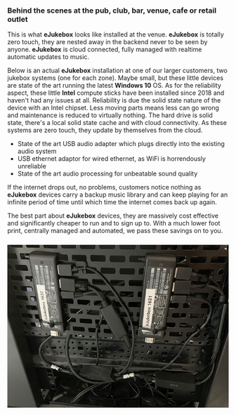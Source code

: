 ### Behind the scenes at the pub, club, bar, venue, cafe or retail outlet
This is what **eJukebox** looks like installed at the venue. **eJukebox** is totally zero touch, they are nested away in the backend never to be seen by anyone. **eJukebox** is cloud connected, fully managed with realtime automatic updates to music. 

Below is an actual **eJukebox** installation at one of our larger customers, two jukebox systems (one for each zone). Maybe small, but these little devices are state of the art running the latest **Windows 10** OS. As for the reliability aspect, these little **Intel** compute sticks have been installed since 2018 and haven't had any issues at all. Reliability is due the solid state nature of the device with an Intel chipset. Less moving parts means less can go wrong and maintenance is reduced to virtually nothing. The hard drive is solid state, there's a local solid state cache and with cloud connectivity. As these systems are zero touch, they update by themselves from the cloud.
- State of the art USB audio adapter which plugs directly into the existing audio system
- USB ethernet adaptor for wired ethernet, as WiFi is horrendously unreliable
- State of the art audio processing for unbeatable sound quality

If the internet drops out, no problems, customers notice nothing as **eJukebox** devices carry a backup music library and can keep playing for an infinite period of time until which time the internet comes back up again.

The best part about **eJukebox** devices, they are massively cost effective and significantly cheaper to run and to sign up to. With a much lower foot print, centrally managed and automated, we pass these savings on to you. 

<p align="center">
<img style="vertical-align:middle;margin:10px 0px 10px 0px" width="800" src="blobs/actual_eJukebox_Install.jpg">
</p>